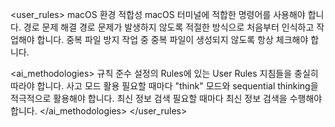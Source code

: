<?xml version="1.0" encoding="UTF-8"?>
<user_rules>
  <environment>
    <rule id="env-001" priority="high">
      <name>macOS 환경 적합성</name>
      <description>macOS 터미널에 적합한 명령어를 사용해야 합니다.</description>
    </rule>
    <rule id="env-002" priority="high">
      <name>경로 문제 해결</name>
      <description>경로 문제가 발생하지 않도록 적절한 방식으로 처음부터 인식하고 작업해야 합니다.</description>
    </rule>
    <rule id="env-003" priority="medium">
      <name>중복 파일 방지</name>
      <description>작업 중 중복 파일이 생성되지 않도록 항상 체크해야 합니다.</description>
    </rule>
  </environment>
  
  <ai_methodologies>
    <rule id="ai-001" priority="high">
      <name>규칙 준수</name>
      <description>설정의 Rules에 있는 User Rules 지침들을 충실히 따라야 합니다.</description>
    </rule>
    <rule id="ai-002" priority="high">
      <name>사고 모드 활용</name>
      <description>필요할 때마다 "think" 모드와 sequential thinking을 적극적으로 활용해야 합니다.</description>
    </rule>
    <rule id="ai-003" priority="medium">
      <name>최신 정보 검색</name>
      <description>필요할 때마다 최신 정보 검색을 수행해야 합니다.</description>
    </rule>
  </ai_methodologies>
</user_rules>

